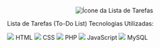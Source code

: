 <p align="center">
  <img src="https://raw.githubusercontent.com/USERNAME/REPOSITORY/main/images/todo-list-icon.png" alt="Ícone da Lista de Tarefas">
</p>
Lista de Tarefas (To-Do List)
Tecnologias Utilizadas:

<img src="https://img.icons8.com/color/24/000000/html-5--v1.png"/> HTML
<img src="https://img.icons8.com/color/24/000000/css3.png"/> CSS
<img src="https://img.icons8.com/color/24/000000/php.png"/> PHP
<img src="https://img.icons8.com/color/24/000000/javascript--v1.png"/> JavaScript
<img src="https://img.icons8.com/ios-filled/24/000000/sql.png"/> MySQL
